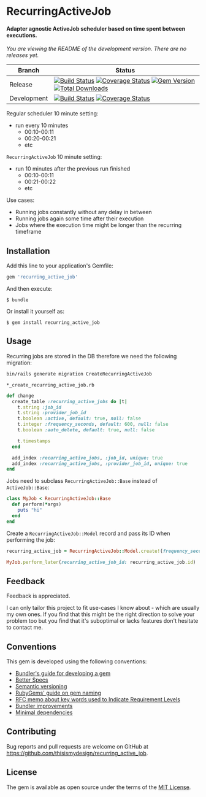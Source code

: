 # RecurringActiveJob

#### Adapter agnostic ActiveJob scheduler based on time spent between executions.

<!--- Version informartion -->
*You are viewing the README of the development version. There are no releases yet.*
<!--- Version informartion end -->

| Branch | Status |
| ------ | ------ |
| Release | [![Build Status](https://travis-ci.org/thisismydesign/recurring_active_job.svg?branch=release)](https://travis-ci.org/thisismydesign/recurring_active_job)   [![Coverage Status](https://coveralls.io/repos/github/thisismydesign/recurring_active_job/badge.svg?branch=release)](https://coveralls.io/github/thisismydesign/recurring_active_job?branch=release)   [![Gem Version](https://badge.fury.io/rb/recurring_active_job.svg)](https://badge.fury.io/rb/recurring_active_job)   [![Total Downloads](http://ruby-gem-downloads-badge.herokuapp.com/recurring_active_job?type=total)](https://rubygems.org/gems/recurring_active_job) |
| Development | [![Build Status](https://travis-ci.org/thisismydesign/recurring_active_job.svg?branch=master)](https://travis-ci.org/thisismydesign/recurring_active_job)   [![Coverage Status](https://coveralls.io/repos/github/thisismydesign/recurring_active_job/badge.svg?branch=master)](https://coveralls.io/github/thisismydesign/recurring_active_job?branch=master) |

Regular scheduler 10 minute setting:
- run every 10 minutes
  - 00:10-00:11
  - 00:20-00:21
  - etc

`RecurringActiveJob` 10 minute setting:
- run 10 minutes after the previous run finished
  - 00:10-00:11
  - 00:21-00:22
  - etc

Use cases:
- Running jobs constantly without any delay in between
- Running jobs again some time after their execution
- Jobs where the execution time might be longer than the recurring timeframe

## Installation

Add this line to your application's Gemfile:

```ruby
gem 'recurring_active_job'
```

And then execute:

    $ bundle

Or install it yourself as:

    $ gem install recurring_active_job

## Usage

Recurring jobs are stored in the DB therefore we need the following migration:

```bash
bin/rails generate migration CreateRecurringActiveJob
```

`*_create_recurring_active_job.rb`
```ruby
def change
  create_table :recurring_active_jobs do |t|
    t.string :job_id
    t.string :provider_job_id
    t.boolean :active, default: true, null: false
    t.integer :frequency_seconds, default: 600, null: false
    t.boolean :auto_delete, default: true, null: false

    t.timestamps
  end

  add_index :recurring_active_jobs, :job_id, unique: true
  add_index :recurring_active_jobs, :provider_job_id, unique: true
end
```

Jobs need to subclass `RecurringActiveJob::Base` instead of `ActiveJob::Base`:

```ruby
class MyJob < RecurringActiveJob::Base
  def perform(*args)
    puts "hi"
  end
end
```

Create a `RecurringActiveJob::Model` record and pass its ID when performing the job:

```ruby
recurring_active_job = RecurringActiveJob::Model.create!(frequency_seconds: 10)

MyJob.perform_later(recurring_active_job_id: recurring_active_job.id)
```

## Feedback

Feedback is appreciated.

I can only tailor this project to fit use-cases I know about - which are usually my own ones. If you find that this might be the right direction to solve your problem too but you find that it's suboptimal or lacks features don't hesitate to contact me.

## Conventions

This gem is developed using the following conventions:
- [Bundler's guide for developing a gem](http://bundler.io/v1.14/guides/creating_gem.html)
- [Better Specs](http://www.betterspecs.org/)
- [Semantic versioning](http://semver.org/)
- [RubyGems' guide on gem naming](http://guides.rubygems.org/name-your-gem/)
- [RFC memo about key words used to Indicate Requirement Levels](https://tools.ietf.org/html/rfc2119)
- [Bundler improvements](https://github.com/thisismydesign/bundler-improvements)
- [Minimal dependencies](http://www.mikeperham.com/2016/02/09/kill-your-dependencies/)

## Contributing

Bug reports and pull requests are welcome on GitHub at https://github.com/thisismydesign/recurring_active_job.

## License

The gem is available as open source under the terms of the [MIT License](http://opensource.org/licenses/MIT).
